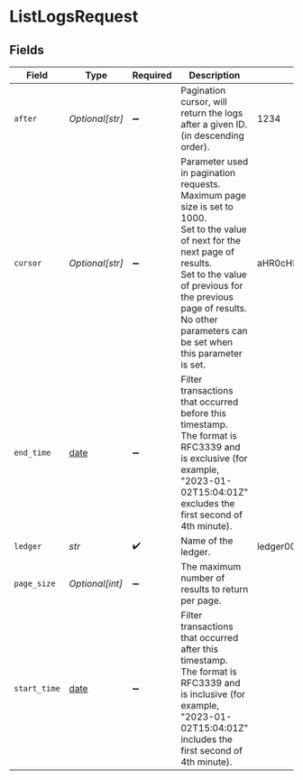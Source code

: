# ListLogsRequest


## Fields

| Field                                                                                                                                                                                                                                                      | Type                                                                                                                                                                                                                                                       | Required                                                                                                                                                                                                                                                   | Description                                                                                                                                                                                                                                                | Example                                                                                                                                                                                                                                                    |
| ---------------------------------------------------------------------------------------------------------------------------------------------------------------------------------------------------------------------------------------------------------- | ---------------------------------------------------------------------------------------------------------------------------------------------------------------------------------------------------------------------------------------------------------- | ---------------------------------------------------------------------------------------------------------------------------------------------------------------------------------------------------------------------------------------------------------- | ---------------------------------------------------------------------------------------------------------------------------------------------------------------------------------------------------------------------------------------------------------- | ---------------------------------------------------------------------------------------------------------------------------------------------------------------------------------------------------------------------------------------------------------- |
| `after`                                                                                                                                                                                                                                                    | *Optional[str]*                                                                                                                                                                                                                                            | :heavy_minus_sign:                                                                                                                                                                                                                                         | Pagination cursor, will return the logs after a given ID. (in descending order).                                                                                                                                                                           | 1234                                                                                                                                                                                                                                                       |
| `cursor`                                                                                                                                                                                                                                                   | *Optional[str]*                                                                                                                                                                                                                                            | :heavy_minus_sign:                                                                                                                                                                                                                                         | Parameter used in pagination requests. Maximum page size is set to 1000.<br/>Set to the value of next for the next page of results.<br/>Set to the value of previous for the previous page of results.<br/>No other parameters can be set when this parameter is set.<br/> | aHR0cHM6Ly9nLnBhZ2UvTmVrby1SYW1lbj9zaGFyZQ==                                                                                                                                                                                                               |
| `end_time`                                                                                                                                                                                                                                                 | [date](https://docs.python.org/3/library/datetime.html#date-objects)                                                                                                                                                                                       | :heavy_minus_sign:                                                                                                                                                                                                                                         | Filter transactions that occurred before this timestamp.<br/>The format is RFC3339 and is exclusive (for example, "2023-01-02T15:04:01Z" excludes the first second of 4th minute).<br/>                                                                    |                                                                                                                                                                                                                                                            |
| `ledger`                                                                                                                                                                                                                                                   | *str*                                                                                                                                                                                                                                                      | :heavy_check_mark:                                                                                                                                                                                                                                         | Name of the ledger.                                                                                                                                                                                                                                        | ledger001                                                                                                                                                                                                                                                  |
| `page_size`                                                                                                                                                                                                                                                | *Optional[int]*                                                                                                                                                                                                                                            | :heavy_minus_sign:                                                                                                                                                                                                                                         | The maximum number of results to return per page.<br/>                                                                                                                                                                                                     |                                                                                                                                                                                                                                                            |
| `start_time`                                                                                                                                                                                                                                               | [date](https://docs.python.org/3/library/datetime.html#date-objects)                                                                                                                                                                                       | :heavy_minus_sign:                                                                                                                                                                                                                                         | Filter transactions that occurred after this timestamp.<br/>The format is RFC3339 and is inclusive (for example, "2023-01-02T15:04:01Z" includes the first second of 4th minute).<br/>                                                                     |                                                                                                                                                                                                                                                            |